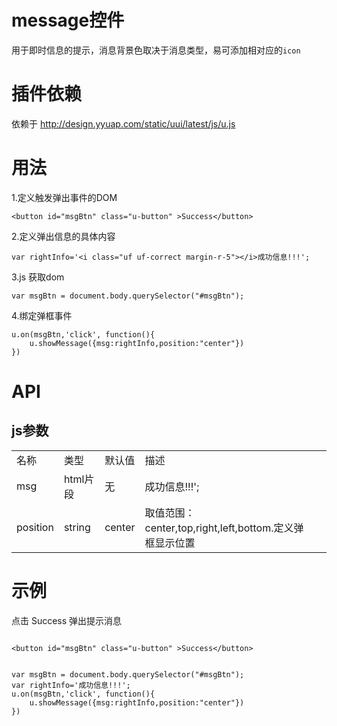 # message控件

用于即时信息的提示，消息背景色取决于消息类型，易可添加相对应的`icon`

# 插件依赖

依赖于 http://design.yyuap.com/static/uui/latest/js/u.js

# 用法

1.定义触发弹出事件的DOM

```
<button id="msgBtn" class="u-button" >Success</button>

```
2.定义弹出信息的具体内容

```
var rightInfo='<i class="uf uf-correct margin-r-5"></i>成功信息!!!';

```

3.js 获取dom

```
var msgBtn = document.body.querySelector("#msgBtn");

```

4.绑定弹框事件

```
u.on(msgBtn,'click', function(){ 
    u.showMessage({msg:rightInfo,position:"center"})
})

```

# API

## js参数
<table>
  <tbody>
  	  <tr>
	    <td>名称</td>
	    <td>类型</td>
	    <td>默认值</td>
	    <td>描述</td>
	    <td></td>
	  </tr>
	  <tr>
	    <td>msg</td>
	    <td>html片段</td>
	    <td>无</td>
	    <td><i class="uf uf-correct margin-r-5"></i>成功信息!!!';</td>
	    <td></td>
	  </tr>
	  <tr>
	    <td>position</td>
	    <td>string</td>
	    <td>center</td>
	    <td>取值范围：center,top,right,left,bottom.定义弹框显示位置</td>
	    <td></td>
	  </tr>
	</tbody>
</table>

# 示例





点击 Success 弹出提示消息
<div class="examples-code"><pre><code>
&lt;button id="msgBtn" class="u-button" >Success&lt;/button>
</code></pre>
</div>


<pre class="examples-code"><code>
var msgBtn = document.body.querySelector("#msgBtn");
var rightInfo='<i class="uf uf-correct margin-r-5"></i>成功信息!!!';
u.on(msgBtn,'click', function(){ 
    u.showMessage({msg:rightInfo,position:"center"})
})</code></pre>

